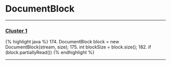 # DocumentBlock

***

### [Cluster 1](./1)
{% highlight java %}
174. DocumentBlock block     = new DocumentBlock(stream, size);
175. int           blockSize = block.size();
182. if (block.partiallyRead())
{% endhighlight %}

***

